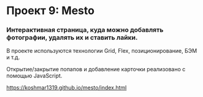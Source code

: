 # Проект 9: Mesto

### Интерактивная страница, куда можно добавлять фотографии, удалять их и ставить лайки.

В проекте используются технологии Grid, Flex, позиционирование, БЭМ и т.д.

Открытие/закрытие попапов и добавление карточки реализовано с помощью JavaScript.

https://koshmar1319.github.io/mesto/index.html
